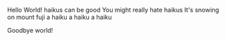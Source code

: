 Hello World!
haikus can be good
You might really hate haikus
It's snowing on mount fuji
a haiku
a haiku
a haiku



Goodbye world!

